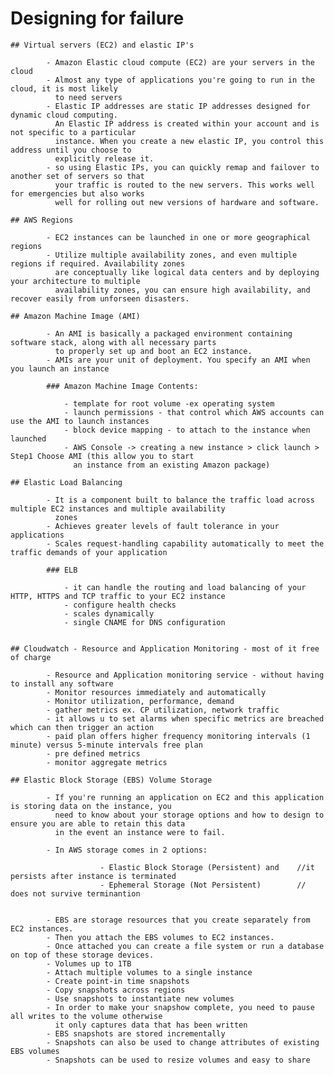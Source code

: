 # Designing for failure

	## Virtual servers (EC2) and elastic IP's

			- Amazon Elastic cloud compute (EC2) are your servers in the cloud
			- Almost any type of applications you're going to run in the cloud, it is most likely
			  to need servers
			- Elastic IP addresses are static IP addresses designed for dynamic cloud computing.
			  An Elastic IP address is created within your account and is not specific to a particular
			  instance. When you create a new elastic IP, you control this address until you choose to
			  explicitly release it.
			- so using Elastic IPs, you can quickly remap and failover to another set of servers so that 
			  your traffic is routed to the new servers. This works well for emergencies but also works 
			  well for rolling out new versions of hardware and software.

	## AWS Regions

			- EC2 instances can be launched in one or more geographical regions
			- Utilize multiple availability zones, and even multiple regions if required. Availability zones
			  are conceptually like logical data centers and by deploying your architecture to multiple
			  availability zones, you can ensure high availability, and recover easily from unforseen disasters.

	## Amazon Machine Image (AMI)

			- An AMI is basically a packaged environment containing software stack, along with all necessary parts
			  to properly set up and boot an EC2 instance.
			- AMIs are your unit of deployment. You specify an AMI when you launch an instance

			### Amazon Machine Image Contents:

				- template for root volume -ex operating system
				- launch permissions - that control which AWS accounts can use the AMI to launch instances
				- block device mapping - to attach to the instance when launched
				- AWS Console -> creating a new instance > click launch > Step1 Choose AMI (this allow you to start 
				  an instance from an existing Amazon package)

	## Elastic Load Balancing

			- It is a component built to balance the traffic load across multiple EC2 instances and multiple availability
			  zones
			- Achieves greater levels of fault tolerance in your applications
			- Scales request-handling capability automatically to meet the traffic demands of your application
			
			### ELB

				- it can handle the routing and load balancing of your HTTP, HTTPS and TCP traffic to your EC2 instance
				- configure health checks
				- scales dynamically
				- single CNAME for DNS configuration

			
	## Cloudwatch - Resource and Application Monitoring - most of it free of charge

			- Resource and Application monitoring service - without having to install any software
			- Monitor resources immediately and automatically
			- Monitor utilization, performance, demand
			- gather metrics ex. CP utilization, network traffic
			- it allows u to set alarms when specific metrics are breached which can then trigger an action
			- paid plan offers higher frequency monitoring intervals (1 minute) versus 5-minute intervals free plan
			- pre defined metrics
			- monitor aggregate metrics

	## Elastic Block Storage (EBS) Volume Storage

			- If you're running an application on EC2 and this application is storing data on the instance, you
			  need to know about your storage options and how to design to ensure you are able to retain this data
			  in the event an instance were to fail.

			- In AWS storage comes in 2 options: 

						- Elastic Block Storage (Persistent) and	//it persists after instance is terminated
						- Ephemeral Storage (Not Persistent)		// does not survive terminantion


			- EBS are storage resources that you create separately from EC2 instances.
			- Then you attach the EBS volumes to EC2 instances.
			- Once attached you can create a file system or run a database on top of these storage devices.
			- Volumes up to 1TB
			- Attach multiple volumes to a single instance
			- Create point-in time snapshots
			- Copy snapshots across regions
			- Use snapshots to instantiate new volumes
			- In order to make your snapshow complete, you need to pause all writes to the volume otherwise
			  it only captures data that has been written
			- EBS snapshots are stored incrementally
			- Snapshots can also be used to change attributes of existing EBS volumes
			- Snapshots can be used to resize volumes and easy to share






















